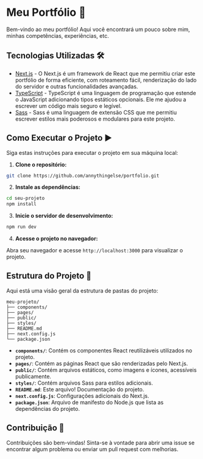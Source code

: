 # Meu Portfólio 🩷

Bem-vindo ao meu portfólio! Aqui você encontrará um pouco sobre mim, minhas competências, experiências, etc.
## Tecnologias Utilizadas 🛠️

- [Next.js](https://nextjs.org/) - O Next.js é um framework de React que me permitiu criar este portfólio de forma eficiente, com roteamento fácil, renderização do lado do servidor e outras funcionalidades avançadas.
- [TypeScript](https://www.typescriptlang.org/) - TypeScript é uma linguagem de programação que estende o JavaScript adicionando tipos estáticos opcionais. Ele me ajudou a escrever um código mais seguro e legível.
- [Sass](https://sass-lang.com/) - Sass é uma linguagem de extensão CSS que me permitiu escrever estilos mais poderosos e modulares para este projeto.

## Como Executar o Projeto ▶️

Siga estas instruções para executar o projeto em sua máquina local:

1. **Clone o repositório:**

```bash
git clone https://github.com/annythingelse/portfolio.git
```

2. **Instale as dependências:**

```bash
cd seu-projeto
npm install
```

3. **Inicie o servidor de desenvolvimento:**

```bash
npm run dev
```

4. **Acesse o projeto no navegador:**

Abra seu navegador e acesse `http://localhost:3000` para visualizar o projeto.

## Estrutura do Projeto 📂

Aqui está uma visão geral da estrutura de pastas do projeto:

```
meu-projeto/
├── components/
├── pages/
├── public/
├── styles/
├── README.md
├── next.config.js
└── package.json
```

- **`components/`**: Contém os componentes React reutilizáveis utilizados no projeto.
- **`pages/`**: Contém as páginas React que são renderizadas pelo Next.js.
- **`public/`**: Contém arquivos estáticos, como imagens e ícones, acessíveis publicamente.
- **`styles/`**: Contém arquivos Sass para estilos adicionais.
- **`README.md`**: Este arquivo! Documentação do projeto.
- **`next.config.js`**: Configurações adicionais do Next.js.
- **`package.json`**: Arquivo de manifesto do Node.js que lista as dependências do projeto.

## Contribuição 🙌

Contribuições são bem-vindas! Sinta-se à vontade para abrir uma issue se encontrar algum problema ou enviar um pull request com melhorias.
